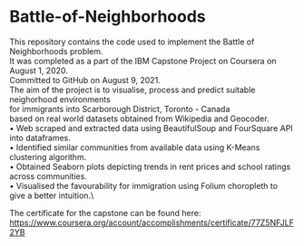 # Battle-of-Neighborhoods
This repository contains the code used to implement the Battle of Neighborhoods problem.\
It was completed as a part of the IBM Capstone Project on Coursera on August 1, 2020.\
Committed to GitHub on August 9, 2021.\
The aim of the project is to visualise, process and predict suitable neighorhood environments\
for immigrants into Scarborough District, Toronto - Canada\
based on real world datasets obtained from Wikipedia and Geocoder.\
• Web scraped and extracted data using BeautifulSoup and FourSquare API into dataframes.\
• Identified similar communities from available data using K-Means clustering algorithm.\
• Obtained Seaborn plots depicting trends in rent prices and school ratings across communities.\
• Visualised the favourability for immigration using Folium choropleth to give a better intuition.\

The certificate for the capstone can be found here:\
https://www.coursera.org/account/accomplishments/certificate/77Z5NFJLF2YB
